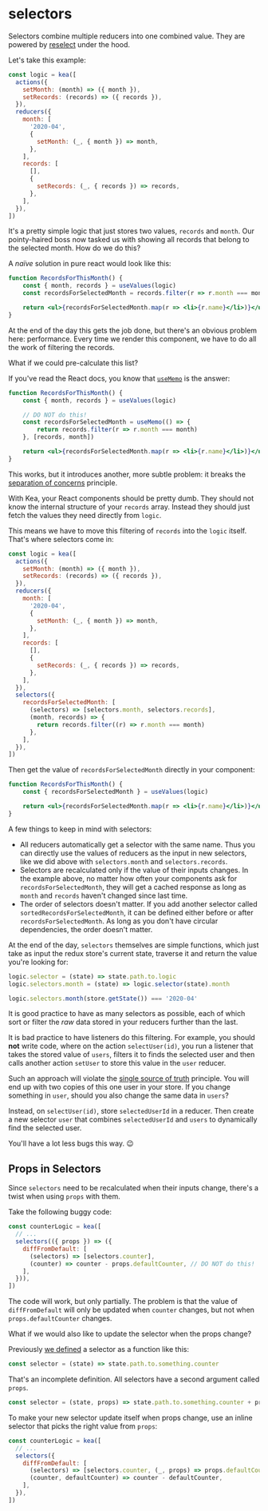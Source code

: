 # selectors

Selectors combine multiple reducers into one combined value.
They are powered by [reselect](https://github.com/reduxjs/reselect) under the hood.

Let's take this example:

```javascript
const logic = kea([
  actions({
    setMonth: (month) => ({ month }),
    setRecords: (records) => ({ records }),
  }),
  reducers({
    month: [
      '2020-04',
      {
        setMonth: (_, { month }) => month,
      },
    ],
    records: [
      [],
      {
        setRecords: (_, { records }) => records,
      },
    ],
  }),
])
```

It's a pretty simple logic that just stores two values, `records` and `month`. Our pointy-haired
boss now tasked us with showing all records that belong to the selected month. How do we do this?

A _naïve_ solution in pure react would look like this:

```jsx
function RecordsForThisMonth() {
    const { month, records } = useValues(logic)
    const recordsForSelectedMonth = records.filter(r => r.month === month)

    return <ul>{recordsForSelectedMonth.map(r => <li>{r.name}</li>)}</ul>
}
```

At the end of the day this gets the job done, but there's an obvious problem here: performance.
Every time we render this component, we have to do all the work of filtering the records.

What if we could pre-calculate this list?

If you've read the React docs, you know that [`useMemo`](https://reactjs.org/docs/hooks-reference.html#usememo)
is the answer:

```jsx
function RecordsForThisMonth() {
    const { month, records } = useValues(logic)

    // DO NOT do this!
    const recordsForSelectedMonth = useMemo(() => {
        return records.filter(r => r.month === month)
    }, [records, month])

    return <ul>{recordsForSelectedMonth.map(r => <li>{r.name}</li>)}</ul>
}
```

This works, but it introduces another, more subtle problem: it breaks
the [separation of concerns](https://en.wikipedia.org/wiki/Separation_of_concerns) principle.

With Kea, your React components should be pretty dumb. They should not know the internal structure
of your `records` array. Instead they should just fetch the values they need directly from `logic`.

This means we have to move this filtering of `records` into the `logic` itself.
That's where selectors come in:

```javascript
const logic = kea([
  actions({
    setMonth: (month) => ({ month }),
    setRecords: (records) => ({ records }),
  }),
  reducers({
    month: [
      '2020-04',
      {
        setMonth: (_, { month }) => month,
      },
    ],
    records: [
      [],
      {
        setRecords: (_, { records }) => records,
      },
    ],
  }),
  selectors({
    recordsForSelectedMonth: [
      (selectors) => [selectors.month, selectors.records],
      (month, records) => {
        return records.filter((r) => r.month === month)
      },
    ],
  }),
])
```

Then get the value of `recordsForSelectedMonth` directly in your component:

```jsx
function RecordsForThisMonth() {
    const { recordsForSelectedMonth } = useValues(logic)

    return <ul>{recordsForSelectedMonth.map(r => <li>{r.name}</li>)}</ul>
}
```

A few things to keep in mind with selectors:

- All reducers automatically get a selector with the same name. Thus you can directly
  use the values of reducers as the input in new selectors, like we did above with
  `selectors.month` and `selectors.records`.
- Selectors are recalculated only if the value of their inputs changes. In the example above,
  no matter how often your components ask for `recordsForSelectedMonth`, they will get
  a cached response as long as `month` and `records` haven't changed since last time.
- The order of selectors doesn't matter. If you add another selector called
  `sortedRecordsForSelectedMonth`, it can be defined either before or after `recordsForSelectedMonth`.
  As long as you don't have circular dependencies, the order doesn't matter.

At the end of the day, `selectors` themselves are simple functions, which just take as input
the redux store's current state, traverse it and return the value you're looking for:

```javascript
logic.selector = (state) => state.path.to.logic
logic.selectors.month = (state) => logic.selector(state).month

logic.selectors.month(store.getState()) === '2020-04'
```

It is good practice to have as many selectors as possible, each of which sort or filter the _raw_ data
stored in your reducers further than the last.

It is bad practice to have listeners do this filtering. For example, you should **not** write code,
where on the action `selectUser(id)`, you run a listener that takes the stored value of `users`,
filters it to finds the selected user and then calls another action `setUser` to store this value
in the `user` reducer.

Such an approach will violate the [single source of truth](https://en.wikipedia.org/wiki/Single_source_of_truth)
principle. You will end up with two copies of this one user in your store. If you change something in `user`,
should you also change the same data in `users`?

Instead, on `selectUser(id)`, store `selectedUserId` in a reducer. Then create a new selector `user`
that combines `selectedUserId` and `users` to dynamically find the selected user.

You'll have a lot less bugs this way. 😉

## Props in Selectors

Since `selectors` need to be recalculated when their inputs change, there's a twist when
using `props` with them.

Take the following buggy code:

```javascript
const counterLogic = kea([
  // ...
  selectors(({ props }) => ({
    diffFromDefault: [
      (selectors) => [selectors.counter],
      (counter) => counter - props.defaultCounter, // DO NOT do this!
    ],
  })),
])
```

The code will work, but only partially.
The problem is that the value of `diffFromDefault` will only be updated when `counter` changes,
but not when `props.defaultCounter` changes.

What if we would also like to update the selector when the props change?

Previously [we defined](/docs/BROKEN) a selector as a function like this:

```javascript
const selector = (state) => state.path.to.something.counter
```

That's an incomplete definition. All selectors have a second argument called `props`.

```javascript
const selector = (state, props) => state.path.to.something.counter + props.defaultCounter
```

To make your new selector update itself when props change, use an inline
selector that picks the right value from `props`:

```javascript
const counterLogic = kea([
  // ...
  selectors({
    diffFromDefault: [
      (selectors) => [selectors.counter, (_, props) => props.defaultCounter],
      (counter, defaultCounter) => counter - defaultCounter,
    ],
  }),
])
```
